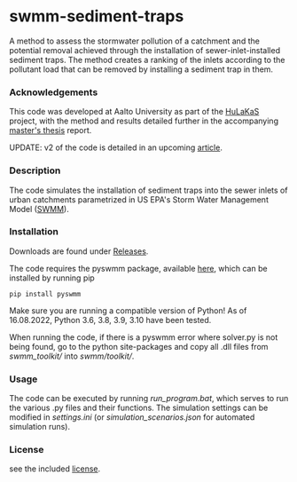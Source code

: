 # swmm-sediment-traps

A method to assess the stormwater pollution of a catchment and the potential removal achieved through the installation of sewer-inlet-installed sediment traps. The method creates a ranking of the inlets according to the pollutant load that can be removed by installing a sediment trap in them. 

### Acknowledgements

This code was developed at Aalto University as part of the [HuLaKaS](http://www.itamerihaaste.net/tyomme/hankkeemme/hulakas) project, with the method and results detailed further in the accompanying [master's thesis](https://aaltodoc.aalto.fi/handle/123456789/116386) report. 

UPDATE: v2 of the code is detailed in an upcoming [article](). 

### Description

The code simulates the installation of sediment traps into the sewer inlets of urban catchments parametrized in US EPA's Storm Water Management Model ([SWMM](https://www.epa.gov/water-research/storm-water-management-model-swmm)). 

### Installation

Downloads are found under [Releases](https://github.com/blobbeliblob/swmm-sediment-traps/releases). 

The code requires the pyswmm package, available [here](https://github.com/OpenWaterAnalytics/pyswmm), which can be installed by running pip 

```
pip install pyswmm
```

Make sure you are running a compatible version of Python!
As of 16.08.2022, Python 3.6, 3.8, 3.9, 3.10 have been tested. 

When running the code, if there is a pyswmm error where solver.py is not being found, go to the python site-packages and copy all .dll files from *swmm_toolkit/* into *swmm/toolkit/*.

### Usage

The code can be executed by running *run_program.bat*, which serves to run the various .py files and their functions. The simulation settings can be modified in *settings.ini* (or *simulation_scenarios.json* for automated simulation runs). 

### License

see the included [license](https://github.com/blobbeliblob/swmm-sediment-traps/blob/main/LICENSE).



